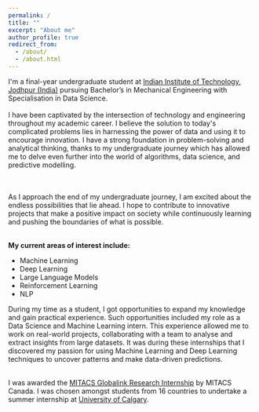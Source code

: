 ```yaml
---
permalink: /
title: ""
excerpt: "About me"
author_profile: true
redirect_from: 
  - /about/
  - /about.html
---
```

<div>
I'm a final-year undergraduate student at <a href="https://en.wikipedia.org/wiki/Indian_Institutes_of_Technology" target="_blank">Indian Institute of Technology, Jodhpur (India)</a> pursuing Bachelor’s in Mechanical Engineering with Specialisation in Data Science.
<br/><br/>
I have been captivated by the intersection of technology and engineering throughout my academic career. I believe the solution to today's complicated problems lies in harnessing the power of data and using it to encourage innovation. I have a strong foundation in problem-solving and analytical thinking, thanks to my undergraduate journey which has allowed me to delve even further into the world of algorithms, data science, and predictive modelling.

<br/><br/>
As I approach the end of my undergraduate journey, I am excited about the endless possibilities that lie ahead. I hope to contribute to innovative projects that make a positive impact on society while continuously learning and pushing the boundaries of what is possible.
<br/><br/>

<b>My current areas of interest include:</b>
<ul>
<li>Machine Learning</li>
<li>Deep Learning</li>
<li>Large Language Models</li>
<li>Reinforcement Learning</li>
<li>NLP</li>
</ul>

During my time as a student, I got opportunities to expand my knowledge and gain practical experience. Such opportunities included my role as a Data Science and Machine Learning intern. This experience allowed me to work on real-world projects, collaborating with a team to analyse and extract insights from large datasets. It was during these internships that I discovered my passion for using Machine Learning and Deep Learning techniques to uncover patterns and make data-driven predictions.
<br/><br/>

I was awarded the  <a href="https://www.mitacs.ca/en/programs/globalink/globalink-research-internship" target="_blank"> MITACS Globalink Research Internship</a> by MITACS Canada. I was chosen amongst students from 16 countries to undertake a summer internship at <a href="https://www.ucalgary.ca/" target="_blank">University of Calgary</a>.

</div>